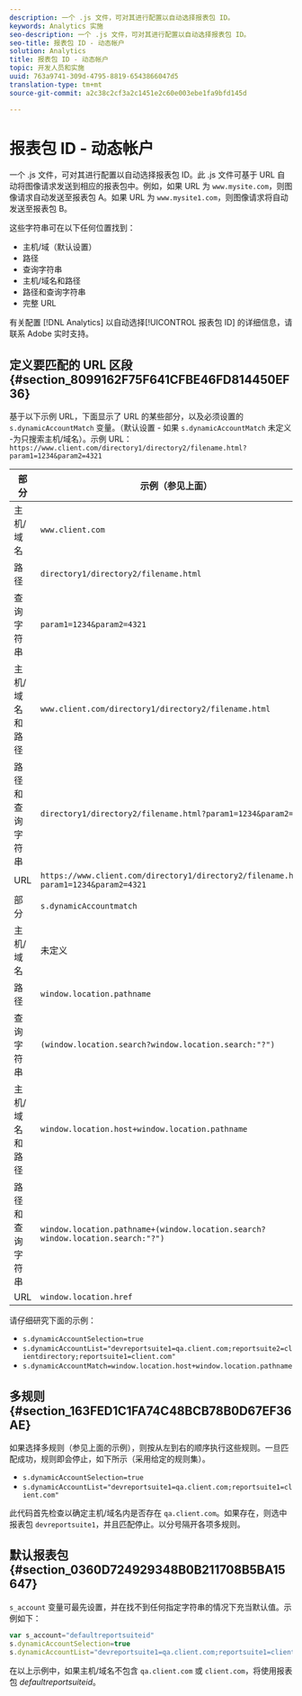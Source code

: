 ```yaml
---
description: 一个 .js 文件，可对其进行配置以自动选择报表包 ID。
keywords: Analytics 实施
seo-description: 一个 .js 文件，可对其进行配置以自动选择报表包 ID。
seo-title: 报表包 ID - 动态帐户
solution: Analytics
title: 报表包 ID - 动态帐户
topic: 开发人员和实施
uuid: 763a9741-309d-4795-8819-6543866047d5
translation-type: tm+mt
source-git-commit: a2c38c2cf3a2c1451e2c60e003ebe1fa9bfd145d

---
```



# 报表包 ID - 动态帐户

一个 .js 文件，可对其进行配置以自动选择报表包 ID。此 .js 文件可基于 URL 自动将图像请求发送到相应的报表包中。例如，如果 URL 为 `www.mysite.com`，则图像请求自动发送至报表包 A。如果 URL 为 `www.mysite1.com`，则图像请求将自动发送至报表包 B。

这些字符串可在以下任何位置找到：

* 主机/域（默认设置）
* 路径
* 查询字符串
* 主机/域名和路径
* 路径和查询字符串
* 完整 URL

有关配置 [!DNL Analytics] 以自动选择[!UICONTROL 报表包 ID] 的详细信息，请联系 Adobe 实时支持。

## 定义要匹配的 URL 区段 {#section_8099162F75F641CFBE46FD814450EF36}

基于以下示例 URL，下面显示了 URL 的某些部分，以及必须设置的 `s.dynamicAccountMatch` 变量。（默认设置 - 如果 `s.dynamicAccountMatch` 未定义 -为只搜索主机/域名）。示例 URL：`https://www.client.com/directory1/directory2/filename.html?param1=1234&param2=4321`

| 部分 | 示例（参见上面） |
|---|---|
| 主机/域名 | `www.client.com` |
| 路径 | `directory1/directory2/filename.html` |
| 查询字符串 | `param1=1234&param2=4321` |
| 主机/域名和路径 | `www.client.com/directory1/directory2/filename.html` |
| 路径和查询字符串 | `directory1/directory2/filename.html?param1=1234&param2=4321` |
| URL | `https://www.client.com/directory1/directory2/filename.html?param1=1234&param2=4321` |
| 部分 | `s.dynamicAccountmatch` |
| 主机/域名 | 未定义 |
| 路径 | `window.location.pathname` |
| 查询字符串 | `(window.location.search?window.location.search:"?")` |
| 主机/域名和路径 | `window.location.host+window.location.pathname` |
| 路径和查询字符串 | `window.location.pathname+(window.location.search?window.location.search:"?")` |
| URL | `window.location.href` |

请仔细研究下面的示例：

* `s.dynamicAccountSelection=true`
* `s.dynamicAccountList="devreportsuite1=qa.client.com;reportsuite2=clientdirectory;reportsuite1=client.com"`
* `s.dynamicAccountMatch=window.location.host+window.location.pathname`

## 多规则 {#section_163FED1C1FA74C48BCB78B0D67EF36AE}

如果选择多规则（参见上面的示例），则按从左到右的顺序执行这些规则。一旦匹配成功，规则即会停止，如下所示（采用给定的规则集）。

* `s.dynamicAccountSelection=true`
* `s.dynamicAccountList="devreportsuite1=qa.client.com;reportsuite1=client.com"`

此代码首先检查以确定主机/域名内是否存在 `qa.client.com`。如果存在，则选中报表包 `devreportsuite1`，并且匹配停止。以分号隔开各项多规则。

## 默认报表包 {#section_0360D724929348B0B211708B5BA15647}

`s_account` 变量可最先设置，并在找不到任何指定字符串的情况下充当默认值。示例如下：

```javascript
var s_account="defaultreportsuiteid" 
s.dynamicAccountSelection=true 
s.dynamicAccountList="devreportsuite1=qa.client.com;reportsuite1=client.com" 
```

在以上示例中，如果主机/域名不包含 `qa.client.com` 或 `client.com`，将使用报表包 *defaultreportsuiteid*。
